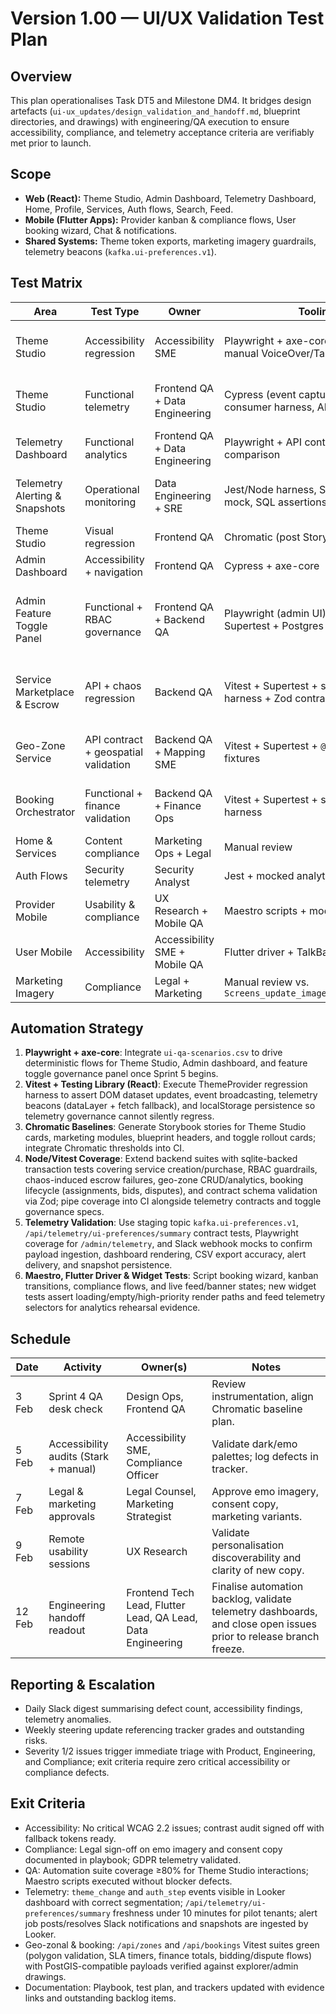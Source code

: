 # Version 1.00 — UI/UX Validation Test Plan

## Overview
This plan operationalises Task DT5 and Milestone DM4. It bridges design artefacts (`ui-ux_updates/design_validation_and_handoff.md`, blueprint directories, and drawings) with engineering/QA execution to ensure accessibility, compliance, and telemetry acceptance criteria are verifiably met prior to launch.

## Scope
- **Web (React):** Theme Studio, Admin Dashboard, Telemetry Dashboard, Home, Profile, Services, Auth flows, Search, Feed.
- **Mobile (Flutter Apps):** Provider kanban & compliance flows, User booking wizard, Chat & notifications.
- **Shared Systems:** Theme token exports, marketing imagery guardrails, telemetry beacons (`kafka.ui-preferences.v1`).

## Test Matrix
| Area | Test Type | Owner | Tooling | Acceptance Criteria |
| --- | --- | --- | --- | --- |
| Theme Studio | Accessibility regression | Accessibility SME | Playwright + axe-core (Sprint 5), manual VoiceOver/TalkBack | `PreferenceChangeAnnouncer` announces theme/density/contrast changes; focus outlines meet contrast thresholds documented in `Screen_update_Screen_colours.md`. |
| Theme Studio | Functional telemetry | Frontend QA + Data Engineering | Cypress (event capture), Kafka consumer harness, API contract tests | `fixnado:theme-change` event and beacon payload include theme/density/contrast/marketingVariant/tenantId/role/locale; `/api/telemetry/ui-preferences/summary` returns aggregated counts with latestEventAt freshness < 10m. |
| Telemetry Dashboard | Functional analytics | Frontend QA + Data Engineering | Playwright + API contract tests + CSV comparison | Summary cards, trend chart, and breakdown panels match `/api/telemetry/ui-preferences/summary`; CSV export mirrors payload; stale warning triggers when latestEventAt > 120m. |
| Telemetry Alerting & Snapshots | Operational monitoring | Data Engineering + SRE | Jest/Node harness, Slack webhook mock, SQL assertions | Alert job triggers Slack message when freshness ≥120m or emo share <10% (≥50 events), suppresses duplicates, and persists `ui_preference_telemetry_snapshot` rows with governed payload JSON. |
| Theme Studio | Visual regression | Frontend QA | Chromatic (post Storybook uplift) | Snapshot deltas below 0.2% threshold across light/dark/emo variants. |
| Admin Dashboard | Accessibility + navigation | Frontend QA | Cypress + axe-core | Widget tab order matches `Dashboard Organisation.md`; compliance export button accessible and gated. |
| Admin Feature Toggle Panel | Functional + RBAC governance | Frontend QA + Backend QA | Playwright (admin UI) + Vitest + Supertest + Postgres test container | Feature lifecycle actions (create, stage, graduate, retire) persist to PostGIS-backed store, enforce rollout windows, emit audit events, and honour RBAC — viewers blocked from mutations, auditors receive read-only export. Toggle propagation webhooks acknowledged within 5s and retries logged. |
| Service Marketplace & Escrow | API + chaos regression | Backend QA | Vitest + Supertest + sqlite transaction harness + Zod contracts | Purchase flow persists order + escrow atomically, rejects unauthorised buyers, validates currency overrides, and rolls back cleanly when escrow persistence fails; response schema validated against consumer contract to prevent payload drift. |
| Geo-Zone Service | API contract + geospatial validation | Backend QA + Mapping SME | Vitest + Supertest + `@turf/turf` fixtures | `/api/zones` enforces GeoJSON validity, computes centroid/bounding box within tolerance of `website_drawings.md`, and snapshot endpoint persists analytics payloads with sample size metadata. |
| Booking Orchestrator | Functional + finance validation | Backend QA + Finance Ops | Vitest + Supertest + sqlite + finance harness | Booking creation honours SLA targets, assignments update status/metadata, bidding lifecycle persists revision/audit logs, finance totals respect commission/tax rate configuration, and dispute endpoint transitions status + captures audit trail. |
| Home & Services | Content compliance | Marketing Ops + Legal | Manual review | Copy matches `Home page text.md`, disclaimers present, consent CTA routes to flagged flows. |
| Auth Flows | Security telemetry | Security Analyst | Jest + mocked analytics pipeline | `auth_step` telemetry hashed email and includes locale/timezone metadata; no plaintext PII. |
| Provider Mobile | Usability & compliance | UX Research + Mobile QA | Maestro scripts + moderated study | 90% task success for kanban transitions; compliance gating mirrors `provider_app_wireframe_changes.md`. |
| User Mobile | Accessibility | Accessibility SME + Mobile QA | Flutter driver + TalkBack session | Booking stepper voice guidance matches script; chat composer accessible. |
| Marketing Imagery | Compliance | Legal + Marketing | Manual review vs. `Screens_update_images_and_vectors.md` | Emo imagery approved and recorded; seasonal overlays follow guardrails. |

## Automation Strategy
1. **Playwright + axe-core**: Integrate `ui-qa-scenarios.csv` to drive deterministic flows for Theme Studio, Admin dashboard, and feature toggle governance panel once Sprint 5 begins.
2. **Vitest + Testing Library (React)**: Execute ThemeProvider regression harness to assert DOM dataset updates, event broadcasting, telemetry beacons (dataLayer + fetch fallback), and localStorage persistence so telemetry governance cannot silently regress.
3. **Chromatic Baselines**: Generate Storybook stories for Theme Studio cards, marketing modules, blueprint headers, and toggle rollout cards; integrate Chromatic thresholds into CI.
4. **Node/Vitest Coverage**: Extend backend suites with sqlite-backed transaction tests covering service creation/purchase, RBAC guardrails, chaos-induced escrow failures, geo-zone CRUD/analytics, booking lifecycle (assignments, bids, disputes), and contract schema validation via Zod; pipe coverage into CI alongside telemetry contracts and toggle governance specs.
5. **Telemetry Validation**: Use staging topic `kafka.ui-preferences.v1`, `/api/telemetry/ui-preferences/summary` contract tests, Playwright coverage for `/admin/telemetry`, and Slack webhook mocks to confirm payload ingestion, dashboard rendering, CSV export accuracy, alert delivery, and snapshot persistence.
6. **Maestro, Flutter Driver & Widget Tests**: Script booking wizard, kanban transitions, compliance flows, and live feed/banner states; new widget tests assert loading/empty/high-priority render paths and feed telemetry selectors for analytics rehearsal evidence.

## Schedule
| Date | Activity | Owner(s) | Notes |
| --- | --- | --- | --- |
| 3 Feb | Sprint 4 QA desk check | Design Ops, Frontend QA | Review instrumentation, align Chromatic baseline plan. |
| 5 Feb | Accessibility audits (Stark + manual) | Accessibility SME, Compliance Officer | Validate dark/emo palettes; log defects in tracker. |
| 7 Feb | Legal & marketing approvals | Legal Counsel, Marketing Strategist | Approve emo imagery, consent copy, marketing variants. |
| 9 Feb | Remote usability sessions | UX Research | Validate personalisation discoverability and clarity of new copy. |
| 12 Feb | Engineering handoff readout | Frontend Tech Lead, Flutter Lead, QA Lead, Data Engineering | Finalise automation backlog, validate telemetry dashboards, and close open issues prior to release branch freeze. |

## Reporting & Escalation
- Daily Slack digest summarising defect count, accessibility findings, telemetry anomalies.
- Weekly steering update referencing tracker grades and outstanding risks.
- Severity 1/2 issues trigger immediate triage with Product, Engineering, and Compliance; exit criteria require zero critical accessibility or compliance defects.

## Exit Criteria
- Accessibility: No critical WCAG 2.2 issues; contrast audit signed off with fallback tokens ready.
- Compliance: Legal sign-off on emo imagery and consent copy documented in playbook; GDPR telemetry validated.
- QA: Automation suite coverage ≥80% for Theme Studio interactions; Maestro scripts executed without blocker defects.
- Telemetry: `theme_change` and `auth_step` events visible in Looker dashboard with correct segmentation; `/api/telemetry/ui-preferences/summary` freshness under 10 minutes for pilot tenants; alert job posts/resolves Slack notifications and snapshots are ingested by Looker.
- Geo-zonal & booking: `/api/zones` and `/api/bookings` Vitest suites green (polygon validation, SLA timers, finance totals, bidding/dispute flows) with PostGIS-compatible payloads verified against explorer/admin drawings.
- Documentation: Playbook, test plan, and trackers updated with evidence links and outstanding backlog items.
